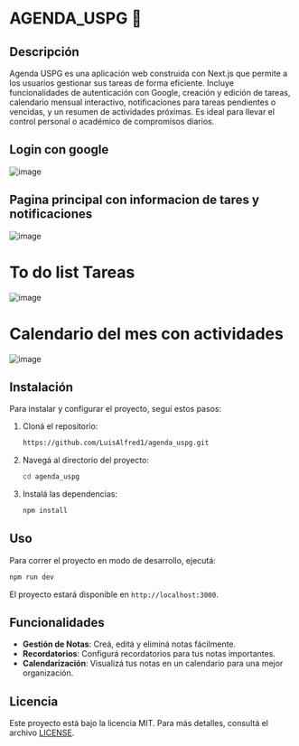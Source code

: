 # AGENDA_USPG 📝

## Descripción

Agenda USPG es una aplicación web construida con Next.js que permite a los usuarios gestionar sus tareas de forma eficiente. Incluye funcionalidades de autenticación con Google, creación y edición de tareas, calendario mensual interactivo, notificaciones para tareas pendientes o vencidas, y un resumen de actividades próximas. Es ideal para llevar el control personal o académico de compromisos diarios.

## Login con google
![image](https://github.com/user-attachments/assets/50944c76-cc63-47d1-9403-169ac4a6de7a)


## Pagina principal con informacion de tares y notificaciones
![image](https://github.com/user-attachments/assets/c5316ead-986b-4fb5-9457-18c44e9d1bf3)

# To do list Tareas
![image](https://github.com/user-attachments/assets/318c1a93-69df-4408-962a-f43677670013)

# Calendario del mes con actividades
![image](https://github.com/user-attachments/assets/cf513730-2a9c-4584-a3bd-60f85fd373c5)

## Instalación

Para instalar y configurar el proyecto, seguí estos pasos:

1. Cloná el repositorio:

   ```bash
   https://github.com/LuisAlfred1/agenda_uspg.git
   ```

2. Navegá al directorio del proyecto:

   ```bash
   cd agenda_uspg
   ```

3. Instalá las dependencias:

   ```bash
   npm install
   ```

## Uso

Para correr el proyecto en modo de desarrollo, ejecutá:
```bash
npm run dev
```

El proyecto estará disponible en `http://localhost:3000`.

## Funcionalidades

- **Gestión de Notas**: Creá, editá y eliminá notas fácilmente.
- **Recordatorios**: Configurá recordatorios para tus notas importantes.
- **Calendarización**: Visualizá tus notas en un calendario para una mejor organización.

## Licencia

Este proyecto está bajo la licencia MIT. Para más detalles, consultá el archivo [LICENSE](LICENSE).
